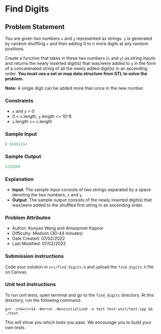 # Find Digits

## Problem Statement  
You are given two numbers `x` and `y` represented as strings. `y` is generated by random shuffling `x` and then adding 0 to n more digits at any random positions. 

Create a function that takes in these two numbers (`x` and `y`) as string inputs and returns the newly inserted digit(s) that was/were added to `y` in the form of a concatenated string of all the newly added digit(s) in an ascending order. **You must use a set or map data structure from STL to solve the problem.** 

**Note:** A single digit can be added more than once in the new number. 

### Constraints
- `x` and `y` > 0 
- 0 < `x`.length, `y`.length <= 10^8 
- `y`.length >= `x`.length 

### Sample Input
```c++
8 56981234
```

### Sample Output
```c++
1234569
```

### Explanation 
- **Input**: The sample input consists of two strings separated by a space denoting the two numbers, `x` and `y`.
- **Output**: The sample output consists of the newly inserted digit(s) that was/were added to the shuffled first string in an ascending order.  

### Problem Attributes
- Author: Kunyao Wang and Amanpreet Kapoor
- Difficulty: Medium (30-44 minutes)
- Date Created: 07/02/2022
- Last Modified: 07/02/2022

### Submission instructions
Code your solution in `src/find_digits.h` and upload the `find_digits.h` file on Canvas.

### Unit test instructions
To run unit tests, open terminal and go to the `find_digits` directory. At this directory, run the following command:

`g++ -std=c++14 -Werror -Wuninitialized -o test test-unit/test.cpp && ./test`

This will show you which tests you pass. We encourage you to build your own tests.
